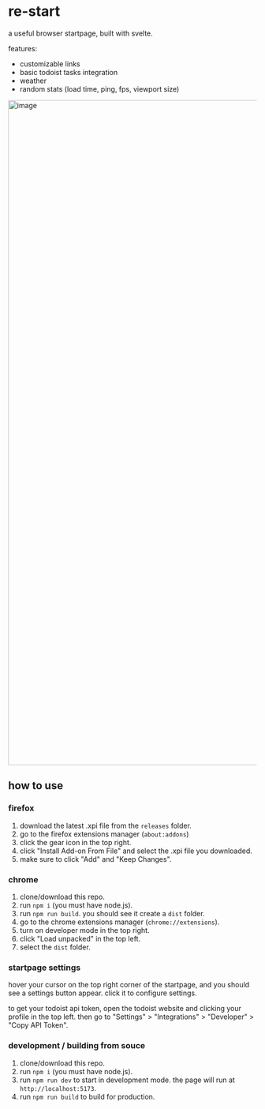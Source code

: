 # re-start

a useful browser startpage, built with svelte.

features:

- customizable links
- basic todoist tasks integration
- weather
- random stats (load time, ping, fps, viewport size)

<img width="2504" height="1347" alt="image" src="https://github.com/user-attachments/assets/e469d2af-0d43-46a9-8f7f-d914771f0119" />

## how to use

### firefox

1. download the latest .xpi file from the `releases` folder.
2. go to the firefox extensions manager (`about:addons`)
3. click the gear icon in the top right.
4. click "Install Add-on From File" and select the .xpi file you downloaded.
5. make sure to click "Add" and "Keep Changes".

### chrome

1. clone/download this repo.
2. run `npm i` (you must have node.js).
3. run `npm run build`. you should see it create a `dist` folder.
4. go to the chrome extensions manager (`chrome://extensions`).
5. turn on developer mode in the top right.
6. click "Load unpacked" in the top left.
7. select the `dist` folder.

### startpage settings

hover your cursor on the top right corner of the startpage, and you should see a settings button appear. click it to configure settings.

to get your todoist api token, open the todoist website and clicking your profile in the top left. then go to "Settings" > "Integrations" > "Developer" > "Copy API Token".

### development / building from souce

1. clone/download this repo.
2. run `npm i` (you must have node.js).
3. run `npm run dev` to start in development mode. the page will run at `http://localhost:5173`.
4. run `npm run build` to build for production.
